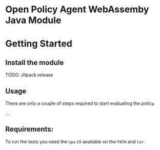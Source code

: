 # Open Policy Agent WebAssemby Java Module

# Getting Started

## Install the module

TODO: Jitpack release

## Usage

There are only a couple of steps required to start evaluating the policy.

...

## Requirements:

To run the tests you need the `opa` cli available on the `PATH` and `tar`.
